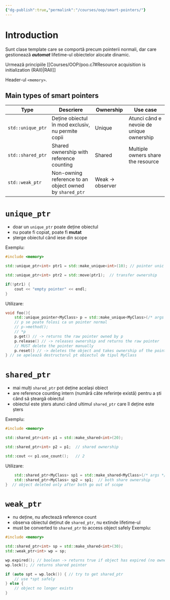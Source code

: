 ```yaml
---
{"dg-publish":true,"permalink":"/courses/oop/smart-pointers/"}
---
```


# Introduction 

Sunt clase template care se comportă precum pointerii normali, dar care gestionează ***automat*** lifetime-ul obiectelor alocate dinamic. 

Urmează principiile [[Courses/OOP/poo.c7#Resource acquisition is initialization (RAII)\|RAII]]

Header-ul `<memory>`.

## Main types of smart pointers


| Type              | Descriere                                               | Ownership        | Use case                                 |
| ----------------- | ------------------------------------------------------- | ---------------- | ---------------------------------------- |
| `std::unique_ptr` | Deține obiectul în mod exclusiv, nu permite copii       | Unique           | Atunci când e nevoie de unique ownership |
| `std::shared_ptr` | Shared ownership with reference counting                | Shared           | Multiple owners share the resource       |
| `std::weak_ptr`   | Non-owning reference to an object owned by `shared_ptr` | Weak -> observer |                                          |
# `unique_ptr`

- doar un `unique_ptr` poate deține obiectul 
- nu poate fi copiat, poate fi **mutat**
- șterge obiectul când iese din scope 

Exemplu: 

```cpp
#include <memory>

std::unique_ptr<int> ptr1 = std::make_unique<int>(10); // pointer unic pt int(10)

std::unique_ptr<int> ptr2 = std::move(ptr1);  // transfer ownership

if(!ptr1) {
    cout << "empty pointer" << endl;
}
```

Utilizare:

```cpp
void foo(){
	std::unique_pointer<MyClass> p = std::make_unique<MyClass>(/* args */);
	// p se poate folosi ca un pointer normal 
	// p->method();
	// *p
	p.get() // -> returns the raw pointer owned by p
	p.release() // -> releases ownership and returns the raw pointer
	// MUST delete the pointer manually 
	p.reset() // -> deletes the object and takes ownership of the pointer
} // se apelează destructorul pt obiectul de tipul MyClass
```

# `shared_ptr`

- mai mulți `shared_ptr` pot deține același obiect 
- are reference counting intern (numără câte referințe există) pentru a ști când să șteargă obiectul 
- obiectul este șters atunci când ultimul `shared_ptr` care îl deține este șters 

Exemplu:

```cpp
#include <memory>

std::shared_ptr<int> p1 = std::make_shared<int>(20);

std::shared_ptr<int> p2 = p1;  // shared ownership

std::cout << p1.use_count();   // 2

```

Utilizare:

```cpp
    std::shared_ptr<MyClass> sp1 = std::make_shared<MyClass>(/* args */);
    std::shared_ptr<MyClass> sp2 = sp1;  // both share ownership
}  // object deleted only after both go out of scope
```

# `weak_ptr` 

- nu deține, nu afectează reference count 
- observa obiectul deținut de `shared_ptr`, nu extinde lifetime-ul
- must be converted to `shared_ptr` to access object safely
Exemplu: 

```cpp
#include <memory>

std::shared_ptr<int> sp = std::make_shared<int>(30);
std::weak_ptr<int> wp = sp;

wp.expired(); // boolean -> returns true if object has expired (no owners)
wp.lock(); // returns shared pointer

if (auto spt = wp.lock()) { // try to get shared_ptr
    // use *spt safely
} else {
    // object no longer exists
}
```